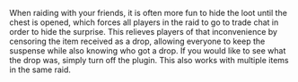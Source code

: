 When raiding with your friends, it is often more fun to hide the loot until
the chest is opened, which forces all players in the raid to go to trade chat
in order to hide the surprise. This relieves players of that inconvenience by
censoring the item received as a drop, allowing everyone to keep the suspense
while also knowing who got a drop. If you would like to see what the drop was, 
simply turn off the plugin. This also works with multiple items in the same raid.